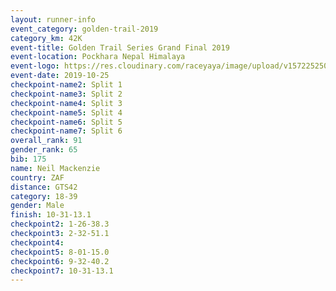 ```yaml
---
layout: runner-info 
event_category: golden-trail-2019 
category_km: 42K 
event-title: Golden Trail Series Grand Final 2019 
event-location: Pockhara Nepal Himalaya 
event-logo: https://res.cloudinary.com/raceyaya/image/upload/v1572252502/logo/goldentrail-2019_k6n0ge.jpg 
event-date: 2019-10-25 
checkpoint-name2: Split 1 
checkpoint-name3: Split 2 
checkpoint-name4: Split 3 
checkpoint-name5: Split 4 
checkpoint-name6: Split 5 
checkpoint-name7: Split 6 
overall_rank: 91
gender_rank: 65
bib: 175
name: Neil Mackenzie
country: ZAF
distance: GTS42
category: 18-39
gender: Male
finish: 10-31-13.1
checkpoint2: 1-26-38.3
checkpoint3: 2-32-51.1
checkpoint4: 
checkpoint5: 8-01-15.0
checkpoint6: 9-32-40.2
checkpoint7: 10-31-13.1
---
```

